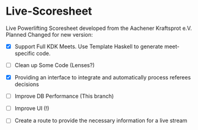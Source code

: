 # Live-Scoresheet
Live Powerlifting Scoresheet developed from the Aachener Kraftsprot e.V. Planned Changed for new version:

- [x] Support Full KDK Meets. Use Template Haskell to generate meet-specific code.
- [ ] Clean up Some Code (Lenses?)
- [x] Providing an interface to integrate and automatically process referees decisions
- [ ] Improve DB Performance (This branch)
- [ ] Improve UI (!)
- [ ] Create a route to provide the necessary information for a live stream

